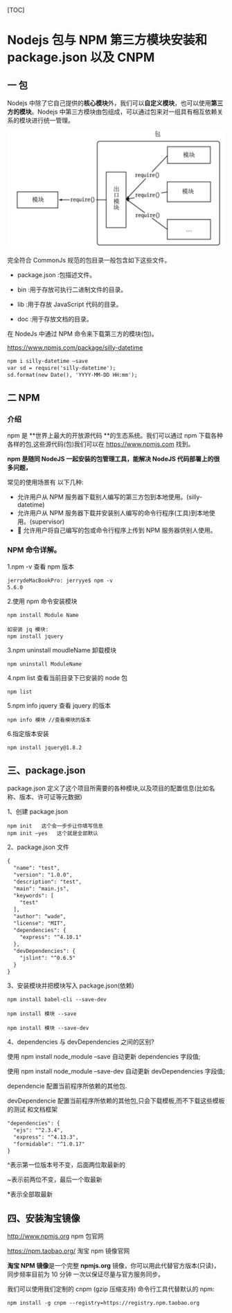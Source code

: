  

[TOC]



# Nodejs 包与 NPM 第三方模块安装和package.json 以及 CNPM

 

## 一 包

Nodejs 中除了它自己提供的**核心模块**外，我们可以**自定义模块**，也可以使用**第三方的模块**。Nodejs 中第三方模块由包组成，可以通过包来对一组具有相互依赖关系的模块进行统一管理。

![nipaste_2018-04-26_14-39-5](image-201804261440/Snipaste_2018-04-26_14-39-57.png)

完全符合 CommonJs 规范的包目录一般包含如下这些文件。

- package.json :包描述文件。

- bin :用于存放可执行二进制文件的目录。

- lib :用于存放 JavaScript 代码的目录。

- doc :用于存放文档的目录。
​




在 NodeJs 中通过 NPM 命令来下载第三方的模块(包)。

https://www.npmjs.com/package/silly-datetime

```
npm i silly-datetime –save
var sd = require('silly-datetime');
sd.format(new Date(), 'YYYY-MM-DD HH:mm');
```

  

## 二 NPM 

### 介绍

npm 是 **世界上最大的开放源代码 **的生态系统。我们可以通过 npm 下载各种各样的包,这些源代码(包)我们可以在 https://www.npmjs.com 找到。



**npm 是随同 NodeJS 一起安装的包管理工具，能解决 NodeJS 代码部署上的很多问题，**

常见的使用场景有 以下几种:

- 允许用户从 NPM 服务器下载别人编写的第三方包到本地使用。(silly-datetime)
-  允许用户从 NPM 服务器下载并安装别人编写的命令行程序(工具)到本地使用。(supervisor)
-  允许用户将自己编写的包或命令行程序上传到 NPM 服务器供别人使用。



### NPM 命令详解。

1.npm -v 查看 npm 版本

```
jerrydeMacBookPro: jerryye$ npm -v
5.6.0
```

2.使用 npm 命令安装模块

```
npm install Module Name

如安装 jq 模块: 
npm install jquery
```

3.npm uninstall moudleName 卸载模块

```
npm uninstall ModuleName
```

4.npm list 查看当前目录下已安装的 node 包

```
npm list
```

5.npm info jquery 查看 jquery 的版本

```
npm info 模块 //查看模块的版本
```

6.指定版本安装 

```
npm install jquery@1.8.2
```





## 三、package.json

package.json 定义了这个项目所需要的各种模块,以及项目的配置信息(比如名称、版本、许可证等元数据)

1、创建 package.json

```
npm init   这个会一步步让你填写信息
npm init –yes   这个就是全部默认
```

2、package.json 文件

```
{
  "name": "test",
  "version": "1.0.0",
  "description": "test",
  "main": "main.js",
  "keywords": [
    "test"
  ],
  "author": "wade",
  "license": "MIT",
  "dependencies": {
    "express": "^4.10.1"
  },
  "devDependencies": {
    "jslint": "^0.6.5"
  }
}  
```

3、安装模块并把模块写入 package.json(依赖)

```
npm install babel-cli --save-dev

npm install 模块 --save    

npm install 模块 --save-dev    
```

4、dependencies 与 devDependencies 之间的区别?

使用 npm install node_module –save 自动更新 dependencies 字段值;

使用 npm install node_module –save-dev 自动更新 devDependencies 字段值;

dependencie 配置当前程序所依赖的其他包.

devDependencie 配置当前程序所依赖的其他包,只会下载模板,而不下载这些模板的测试 和文档框架

```
"dependencies": {
  "ejs": "^2.3.4",
  "express": "^4.13.3",
  "formidable": "^1.0.17"
}
```

^表示第一位版本号不变，后面两位取最新的

~表示前两位不变，最后一个取最新

*表示全部取最新

## 四、安装淘宝镜像

http://www.npmjs.org npm 包官网

https://npm.taobao.org/ 淘宝 npm 镜像官网

**淘宝 NPM 镜像**是一个完整 **npmjs.org** 镜像，你可以用此代替官方版本(只读)，同步频率目前为 10 分钟 一次以保证尽量与官方服务同步。

我们可以使用我们定制的 cnpm (gzip 压缩支持) 命令行工具代替默认的 npm:

```
npm install -g cnpm --registry=https://registry.npm.taobao.org
```

